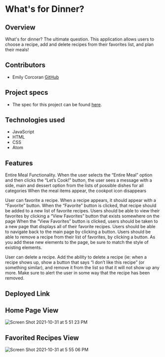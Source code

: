 # What's for Dinner?

## Overview

What's for dinner? The ultimate question. This application allows users to choose a recipe, add and delete recipes from their favorites list, and plan their meals!

## Contributors 
- Emily Corcoran [GitHub](https://github.com/Emily-Cathleen)

## Project specs

  - The spec for this project can be found [here](https://frontend.turing.io/projects/module-1/dinner.html). 

## Technologies used

  - JavaScript 
  - HTML
  - CSS
  - Atom


## Features

Entire Meal Functionality.
When the user selects the “Entire Meal” option and then clicks the “Let’s Cook!” button, the user sees a message with a side, main and dessert option from the lists of possible dishes for all categories
When the meal items appear, the cookpot icon disappears

User can favorite a recipe.
When a recipe appears, it should appear with a “Favorite” button.
When the “Favorite” button is clicked, that recipe should be added to a new list of favorite recipes.
Users should be able to view their favorites by clicking a “View Favorites” button that exists somewhere on the page
When the “View Favorites” button is clicked, users should be taken to a new page that displays all of their favorite recipes.
Users should be able to navigate back to the main page by clicking a button.
Users should be able to remove a recipe from their list of favorites, by clicking a button.
As you add these new elements to the page, be sure to match the style of existing elements.

User can delete a recipe.
Add the ability to delete a recipe (ie: when a recipe shows up, show a button that says “I don’t like this recipe” (or something similar), and remove it from the list so that it will not show up any more. Make sure to alert the user in some way that the recipe has been removed.

## Deployed Link

## Home Page View
![Screen Shot 2021-10-31 at 5 51 23 PM](https://user-images.githubusercontent.com/18310532/139602394-e5acf54e-cc4e-4631-bd31-d6e8b74075c4.png)


## Favorited Recipes View
![Screen Shot 2021-10-31 at 5 55 06 PM](https://user-images.githubusercontent.com/18310532/139602475-c9d1902d-08ff-49f4-81d2-4df29df0e51b.png)




